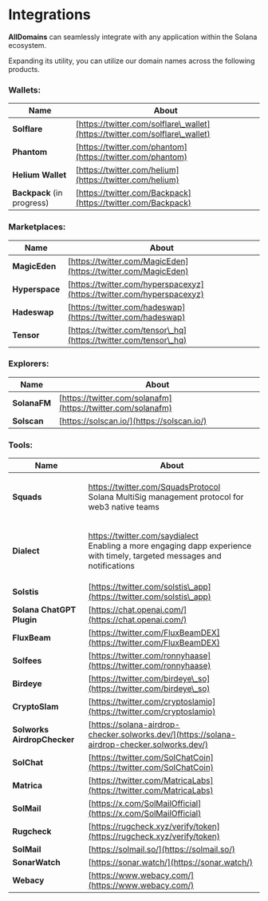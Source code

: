 # Integrations

**AllDomains** can seamlessly integrate with any application within the Solana ecosystem.

Expanding its utility, you can utilize our domain names across the following products.

### **Wallets:**

| Name                       | About                                                                        |
| -------------------------- | ---------------------------------------------------------------------------- |
| **Solflare**               | [https://twitter.com/solflare\_wallet](https://twitter.com/solflare\_wallet) |
| **Phantom**                | [https://twitter.com/phantom](https://twitter.com/phantom)                   |
| **Helium Wallet**          | [https://twitter.com/helium](https://twitter.com/helium)                     |
| **Backpack** (in progress) | [https://twitter.com/Backpack](https://twitter.com/Backpack)                 |

### **Marketplaces:**

| Name           | About                                                                  |
| -------------- | ---------------------------------------------------------------------- |
| **MagicEden**  | [https://twitter.com/MagicEden](https://twitter.com/MagicEden)         |
| **Hyperspace** | [https://twitter.com/hyperspacexyz](https://twitter.com/hyperspacexyz) |
| **Hadeswap**   | [https://twitter.com/hadeswap](https://twitter.com/hadeswap)           |
| **Tensor**     | [https://twitter.com/tensor\_hq](https://twitter.com/tensor\_hq)       |

### Explorers:

| Name         | About                                                        |
| ------------ | ------------------------------------------------------------ |
| **SolanaFM** | [https://twitter.com/solanafm](https://twitter.com/solanafm) |
| **Solscan**  | [https://solscan.io/](https://solscan.io/)                   |

### **Tools:**

| Name                                             | About                                                                                                                                                                           |
| ------------------------------------------------ | ------------------------------------------------------------------------------------------------------------------------------------------------------------------------------- |
| **Squads**                                       | <p><a href="https://twitter.com/SquadsProtocol">https://twitter.com/SquadsProtocol<br></a>Solana MultiSig management protocol for web3 native teams</p>                         |
| **Dialect**                                      | <p><a href="https://twitter.com/saydialect">https://twitter.com/saydialect<br></a>Enabling a more engaging dapp experience with timely, targeted messages and notifications</p> |
| **Solstis**[ ](https://twitter.com/solstis\_app) | [https://twitter.com/solstis\_app](https://twitter.com/solstis\_app)                                                                                                            |
| **Solana ChatGPT Plugin**                        | [https://chat.openai.com/](https://chat.openai.com/)                                                                                                                            |
| **FluxBeam**                                     | [https://twitter.com/FluxBeamDEX](https://twitter.com/FluxBeamDEX)                                                                                                              |
| **Solfees**                                      | [https://twitter.com/ronnyhaase](https://twitter.com/ronnyhaase)                                                                                                                |
| **Birdeye**                                      | [https://twitter.com/birdeye\_so](https://twitter.com/birdeye\_so)                                                                                                              |
| **CryptoSlam**                                   | [https://twitter.com/cryptoslamio](https://twitter.com/cryptoslamio)                                                                                                            |
| **Solworks AirdropChecker**                      | [https://solana-airdrop-checker.solworks.dev/](https://solana-airdrop-checker.solworks.dev/)                                                                                    |
| **SolChat**                                      | [https://twitter.com/SolChatCoin](https://twitter.com/SolChatCoin)                                                                                                              |
| **Matrica**                                      | [https://twitter.com/MatricaLabs](https://twitter.com/MatricaLabs)                                                                                                              |
| **SolMail**                                      | [https://x.com/SolMailOfficial](https://x.com/SolMailOfficial)                                                                                                                  |
| **Rugcheck**                                     | [https://rugcheck.xyz/verify/token](https://rugcheck.xyz/verify/token)                                                                                                          |
| **SolMail**                                      | [https://solmail.so/](https://solmail.so/)                                                                                                                                      |
| **SonarWatch**                                   | [https://sonar.watch/](https://sonar.watch/)                                                                                                                                    |
| **Webacy**                                       | [https://www.webacy.com/](https://www.webacy.com/)                                                                                                                              |

